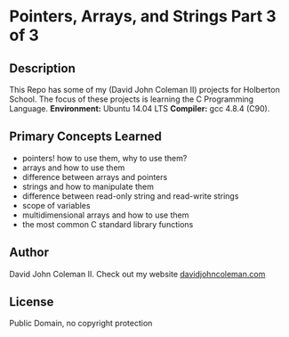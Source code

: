 # Pointers, Arrays, and Strings Part 3 of 3

## Description

This Repo has some of my (David John Coleman II) projects for Holberton School.
The focus of these projects is learning the C Programming Language.
__Environment:__ Ubuntu 14.04 LTS  __Compiler:__ gcc 4.8.4 (C90).

## Primary Concepts Learned

* pointers! how to use them, why to use them?
* arrays and how to use them
* difference between arrays and pointers
* strings and how to manipulate them
* difference between read-only string and read-write strings
* scope of variables
* multidimensional arrays and how to use them
* the most common C standard library functions

## Author

David John Coleman II.	Check out my website [davidjohncoleman.com](http://www.davidjohncoleman.com/)

## License

Public Domain, no copyright protection